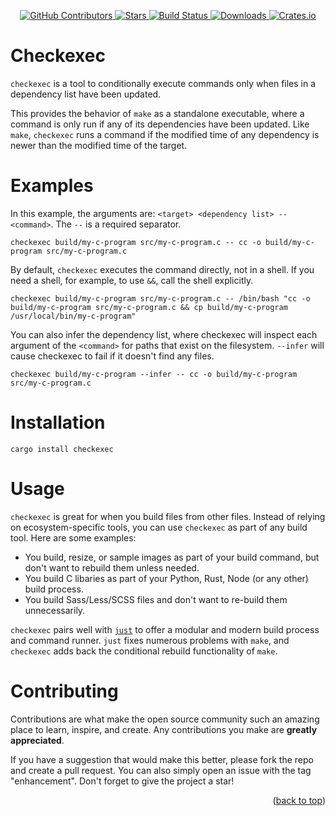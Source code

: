 <div id="top"></div>

<p align="center">
<a href="https://github.com/kurtbuilds/checkexec/graphs/contributors">
    <img src="https://img.shields.io/github/contributors/kurtbuilds/checkexec.svg?style=flat-square" alt="GitHub Contributors" />
</a>
<a href="https://github.com/kurtbuilds/checkexec/stargazers">
    <img src="https://img.shields.io/github/stars/kurtbuilds/checkexec.svg?style=flat-square" alt="Stars" />
</a>
<a href="https://github.com/kurtbuilds/checkexec/actions">
    <img src="https://img.shields.io/github/workflow/status/kurtbuilds/checkexec/Run%20Tests?style=flat-square" alt="Build Status" />
</a>
<a href="https://crates.io/crates/checkexec">
    <img src="https://img.shields.io/crates/d/checkexec?style=flat-square" alt="Downloads" />
</a>
<a href="https://crates.io/crates/checkexec">
    <img src="https://img.shields.io/crates/v/checkexec?style=flat-square" alt="Crates.io" />
</a>

</p>

# Checkexec

`checkexec` is a tool to conditionally execute commands only when files in a dependency list have been updated.

This provides the behavior of `make` as a standalone executable, where a command is only run if any of its dependencies have been updated. Like `make`, `checkexec` runs a command if the modified time of any dependency is newer than the modified time of the target. 

# Examples

In this example, the arguments are: `<target> <dependency list> -- <command>`. The `--` is a required separator.

    checkexec build/my-c-program src/my-c-program.c -- cc -o build/my-c-program src/my-c-program.c

By default, `checkexec` executes the command directly, not in a shell. If you need a shell, for example, to use `&&`,
call the shell explicitly.

    checkexec build/my-c-program src/my-c-program.c -- /bin/bash "cc -o build/my-c-program src/my-c-program.c && cp build/my-c-program /usr/local/bin/my-c-program"

You can also infer the dependency list, where checkexec will inspect each argument of the `<command>` for paths that
exist on the filesystem. `--infer` will cause checkexec to fail if it doesn't find any files.

    checkexec build/my-c-program --infer -- cc -o build/my-c-program src/my-c-program.c


# Installation

    cargo install checkexec

# Usage

`checkexec` is great for when you build files from other files. Instead of relying on
ecosystem-specific tools, you can use `checkexec` as part of any build tool. Here are some examples:

- You build, resize, or sample images as part of your build command, but don't want to rebuild them unless needed.
- You build C libaries as part of your Python, Rust, Node (or any other) build process.
- You build Sass/Less/SCSS files and don't want to re-build them unnecessarily.

`checkexec` pairs well with [`just`](https://github.com/casey/just) to offer a modular and
modern build process and command runner. `just` fixes numerous problems with
`make`, and `checkexec` adds back the conditional rebuild functionality of `make`.

# Contributing

Contributions are what make the open source community such an amazing place to learn, inspire, and create. 
Any contributions you make are **greatly appreciated**.

If you have a suggestion that would make this better, please fork the repo and create a pull request. 
You can also simply open an issue with the tag "enhancement".
Don't forget to give the project a star!

<p align="right">(<a href="#top">back to top</a>)</p>
